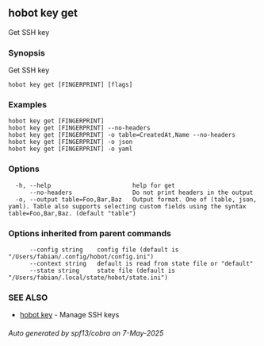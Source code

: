 ## hobot key get

Get SSH key

### Synopsis

Get SSH key

```
hobot key get [FINGERPRINT] [flags]
```

### Examples

```
hobot key get [FINGERPRINT]
hobot key get [FINGERPRINT] --no-headers
hobot key get [FINGERPRINT] -o table=CreatedAt,Name --no-headers
hobot key get [FINGERPRINT] -o json
hobot key get [FINGERPRINT] -o yaml
```

### Options

```
  -h, --help                       help for get
      --no-headers                 Do not print headers in the output
  -o, --output table=Foo,Bar,Baz   Output format. One of (table, json, yaml). Table also supports selecting custom fields using the syntax table=Foo,Bar,Baz. (default "table")
```

### Options inherited from parent commands

```
      --config string    config file (default is "/Users/fabian/.config/hobot/config.ini")
      --context string   default is read from state file or "default"
      --state string     state file (default is "/Users/fabian/.local/state/hobot/state.ini")
```

### SEE ALSO

* [hobot key](hobot_key.md)	 - Manage SSH keys

###### Auto generated by spf13/cobra on 7-May-2025
